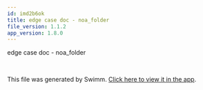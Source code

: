 ```yaml
---
id: imd2b6ok
title: edge case doc - noa_folder
file_version: 1.1.2
app_version: 1.8.0
---
```


edge case doc - noa\_folder

<br/>

This file was generated by Swimm. [Click here to view it in the app](https://swimm-web-app.web.app/repos/Z2l0aHViJTNBJTNBTm9hUmVwbyUzQSUzQU5vYW96ZXI=/docs/imd2b6ok).
